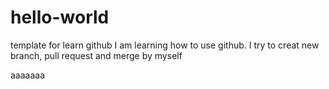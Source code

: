 # hello-world
template for learn github
I am learning how to use github.
I try to creat new branch, pull request and merge by myself

aaaaaaa
